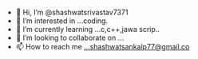 - 👋 Hi, I’m @shashwatsrivastav7371
- 👀 I’m interested in ...coding.
- 🌱 I’m currently learning ...c,c++,jawa scrip..
- 💞️ I’m looking to collaborate on ...
- 📫 How to reach me ...shashwatsankalp77@gmail.co

<!---
shashwatsrivastav7371/shashwatsrivastav7371 is a ✨ special ✨ repository because its `README.md` (this file) appears on your GitHub profile.
You can click the Preview link to take a look at your changes.
--->
